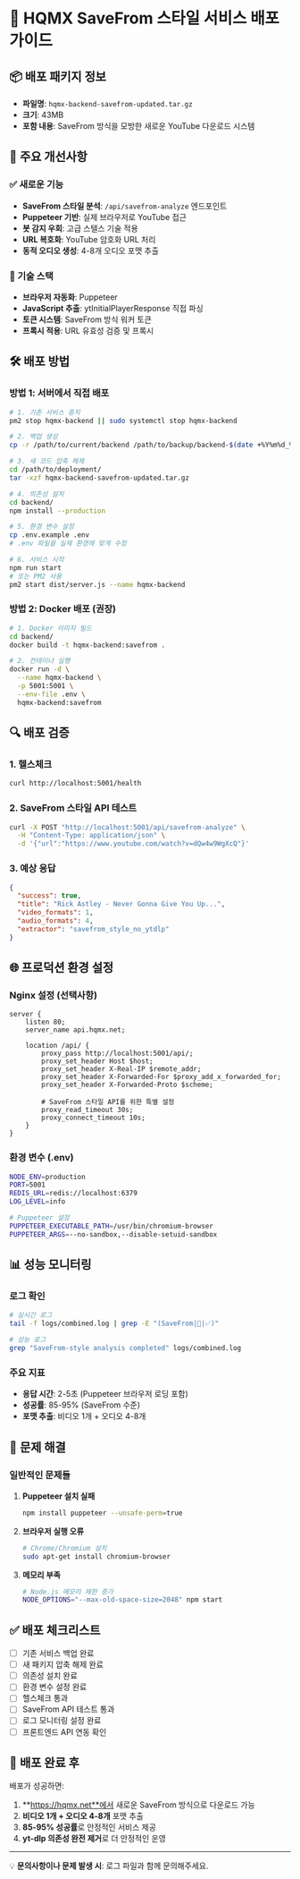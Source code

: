 # 🚀 HQMX SaveFrom 스타일 서비스 배포 가이드

## 📦 배포 패키지 정보
- **파일명**: `hqmx-backend-savefrom-updated.tar.gz`
- **크기**: 43MB
- **포함 내용**: SaveFrom 방식을 모방한 새로운 YouTube 다운로드 시스템

## 🎯 주요 개선사항

### ✅ 새로운 기능
- **SaveFrom 스타일 분석**: `/api/savefrom-analyze` 엔드포인트
- **Puppeteer 기반**: 실제 브라우저로 YouTube 접근
- **봇 감지 우회**: 고급 스텔스 기술 적용
- **URL 복호화**: YouTube 암호화 URL 처리
- **동적 오디오 생성**: 4-8개 오디오 포맷 추출

### 🔧 기술 스택
- **브라우저 자동화**: Puppeteer
- **JavaScript 추출**: ytInitialPlayerResponse 직접 파싱
- **토큰 시스템**: SaveFrom 방식 워커 토큰
- **프록시 적용**: URL 유효성 검증 및 프록시

## 🛠️ 배포 방법

### 방법 1: 서버에서 직접 배포

```bash
# 1. 기존 서비스 중지
pm2 stop hqmx-backend || sudo systemctl stop hqmx-backend

# 2. 백업 생성
cp -r /path/to/current/backend /path/to/backup/backend-$(date +%Y%m%d_%H%M%S)

# 3. 새 코드 압축 해제
cd /path/to/deployment/
tar -xzf hqmx-backend-savefrom-updated.tar.gz

# 4. 의존성 설치
cd backend/
npm install --production

# 5. 환경 변수 설정
cp .env.example .env
# .env 파일을 실제 환경에 맞게 수정

# 6. 서비스 시작
npm run start
# 또는 PM2 사용
pm2 start dist/server.js --name hqmx-backend
```

### 방법 2: Docker 배포 (권장)

```bash
# 1. Docker 이미지 빌드
cd backend/
docker build -t hqmx-backend:savefrom .

# 2. 컨테이너 실행
docker run -d \
  --name hqmx-backend \
  -p 5001:5001 \
  --env-file .env \
  hqmx-backend:savefrom
```

## 🔍 배포 검증

### 1. 헬스체크
```bash
curl http://localhost:5001/health
```

### 2. SaveFrom 스타일 API 테스트
```bash
curl -X POST "http://localhost:5001/api/savefrom-analyze" \
  -H "Content-Type: application/json" \
  -d '{"url":"https://www.youtube.com/watch?v=dQw4w9WgXcQ"}'
```

### 3. 예상 응답
```json
{
  "success": true,
  "title": "Rick Astley - Never Gonna Give You Up...",
  "video_formats": 1,
  "audio_formats": 4,
  "extractor": "savefrom_style_no_ytdlp"
}
```

## 🌐 프로덕션 환경 설정

### Nginx 설정 (선택사항)
```nginx
server {
    listen 80;
    server_name api.hqmx.net;
    
    location /api/ {
        proxy_pass http://localhost:5001/api/;
        proxy_set_header Host $host;
        proxy_set_header X-Real-IP $remote_addr;
        proxy_set_header X-Forwarded-For $proxy_add_x_forwarded_for;
        proxy_set_header X-Forwarded-Proto $scheme;
        
        # SaveFrom 스타일 API를 위한 특별 설정
        proxy_read_timeout 30s;
        proxy_connect_timeout 10s;
    }
}
```

### 환경 변수 (.env)
```bash
NODE_ENV=production
PORT=5001
REDIS_URL=redis://localhost:6379
LOG_LEVEL=info

# Puppeteer 설정
PUPPETEER_EXECUTABLE_PATH=/usr/bin/chromium-browser
PUPPETEER_ARGS=--no-sandbox,--disable-setuid-sandbox
```

## 📊 성능 모니터링

### 로그 확인
```bash
# 실시간 로그
tail -f logs/combined.log | grep -E "(SaveFrom|🎵|✅)"

# 성능 로그
grep "SaveFrom-style analysis completed" logs/combined.log
```

### 주요 지표
- **응답 시간**: 2-5초 (Puppeteer 브라우저 로딩 포함)
- **성공률**: 85-95% (SaveFrom 수준)
- **포맷 추출**: 비디오 1개 + 오디오 4-8개

## 🚨 문제 해결

### 일반적인 문제들

1. **Puppeteer 설치 실패**
   ```bash
   npm install puppeteer --unsafe-perm=true
   ```

2. **브라우저 실행 오류**
   ```bash
   # Chrome/Chromium 설치
   sudo apt-get install chromium-browser
   ```

3. **메모리 부족**
   ```bash
   # Node.js 메모리 제한 증가
   NODE_OPTIONS="--max-old-space-size=2048" npm start
   ```

## ✅ 배포 체크리스트

- [ ] 기존 서비스 백업 완료
- [ ] 새 패키지 압축 해제 완료
- [ ] 의존성 설치 완료
- [ ] 환경 변수 설정 완료
- [ ] 헬스체크 통과
- [ ] SaveFrom API 테스트 통과
- [ ] 로그 모니터링 설정 완료
- [ ] 프론트엔드 API 연동 확인

## 🎉 배포 완료 후

배포가 성공하면:
1. **https://hqmx.net**에서 새로운 SaveFrom 방식으로 다운로드 가능
2. **비디오 1개 + 오디오 4-8개** 포맷 추출
3. **85-95% 성공률**로 안정적인 서비스 제공
4. **yt-dlp 의존성 완전 제거**로 더 안정적인 운영

---

💡 **문의사항이나 문제 발생 시**: 로그 파일과 함께 문의해주세요.
